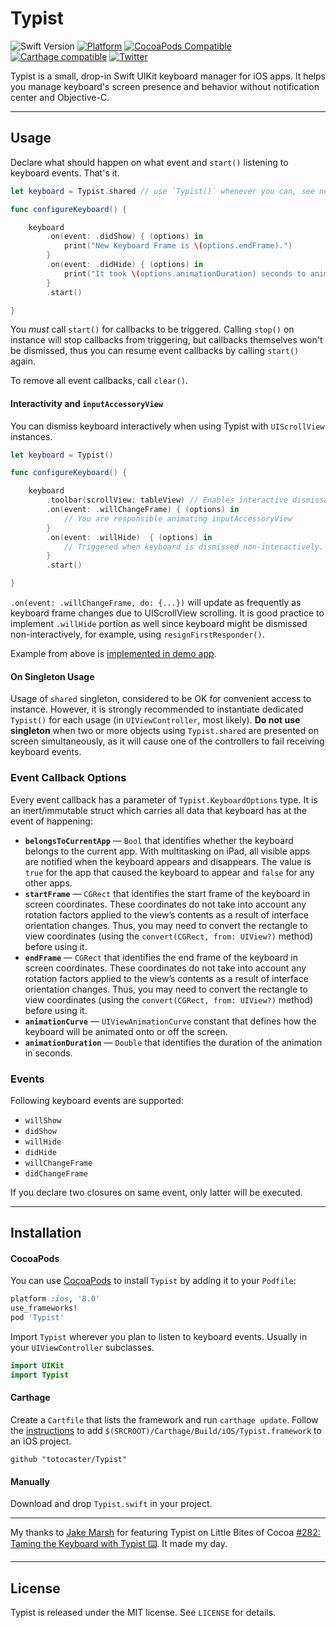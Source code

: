 # Typist

![Swift Version](https://img.shields.io/badge/swift-4.2-orange.svg?style=flat)
[![Platform](https://img.shields.io/cocoapods/p/Typist.svg?style=flat)](http://cocoapods.org/pods/Typist)
[![CocoaPods Compatible](https://img.shields.io/cocoapods/v/Typist.svg)](https://img.shields.io/cocoapods/v/Typist.svg)
[![Carthage compatible](https://img.shields.io/badge/Carthage-compatible-4BC51D.svg?style=flat)](https://github.com/totocaster/Typist)
[![Twitter](https://img.shields.io/badge/twitter-@totocaster-blue.svg)](http://twitter.com/totocaster)


Typist is a small, drop-in Swift UIKit keyboard manager for iOS apps. It helps you manage keyboard's screen presence and behavior without notification center and Objective-C.

---

## Usage

Declare what should happen on what event and `start()` listening to keyboard events. That's it.

```swift
let keyboard = Typist.shared // use `Typist()` whenever you can, see note on singleton usage below

func configureKeyboard() {

    keyboard
        .on(event: .didShow) { (options) in
            print("New Keyboard Frame is \(options.endFrame).")
        }
        .on(event: .didHide) { (options) in
            print("It took \(options.animationDuration) seconds to animate keyboard out.")
        }
        .start()

}
```

You _must_ call `start()` for callbacks to be triggered. Calling `stop()` on instance will stop callbacks from triggering, but callbacks themselves won't be dismissed, thus you can resume event callbacks by calling `start()` again.

To remove all event callbacks, call `clear()`.

#### Interactivity and `inputAccessoryView`

You can dismiss keyboard interactively when using Typist with `UIScrollView` instances.

```swift
let keyboard = Typist()

func configureKeyboard() {

    keyboard
        .toolbar(scrollView: tableView) // Enables interactive dismissal
        .on(event: .willChangeFrame) { (options) in
            // You are responsible animating inputAccessoryView
        }
        .on(event: .willHide)  { (options) in
            // Triggered when keyboard is dismissed non-interactively.
        }
        .start()

}
```

`.on(event: .willChangeFrame, do: {...})` will update as frequently as keyboard frame changes due to UIScrollView scrolling. It is good practice to implement `.willHide` portion as well since keyboard might be dismissed non-interactively, for example, using `resignFirstResponder()`.

Example from above is [implemented in demo app](Typist/ViewController.swift).

#### On Singleton Usage

Usage of `shared` singleton, considered to be OK for convenient access to instance. However, it is strongly recommended to instantiate dedicated `Typist()` for each usage (in `UIViewController`, most likely). **Do not use singleton** when two or more objects using `Typist.shared` are presented on screen simultaneously, as it will cause one of the controllers to fail receiving keyboard events.

### Event Callback Options

Every event callback has a parameter of `Typist.KeyboardOptions` type. It is an inert/immutable struct which carries all data that keyboard has at the event of happening:

* **`belongsToCurrentApp`** — `Bool` that identifies whether the keyboard belongs to the current app. With multitasking on iPad, all visible apps are notified when the keyboard appears and disappears. The value is `true` for the app that caused the keyboard to appear and `false` for any other apps.
* **`startFrame`** — `CGRect` that identifies the start frame of the keyboard in screen coordinates. These coordinates do not take into account any rotation factors applied to the view’s contents as a result of interface orientation changes. Thus, you may need to convert the rectangle to view coordinates (using the `convert(CGRect, from: UIView?)` method) before using it.
* **`endFrame`** — `CGRect` that identifies the end frame of the keyboard in screen coordinates. These coordinates do not take into account any rotation factors applied to the view’s contents as a result of interface orientation changes. Thus, you may need to convert the rectangle to view coordinates (using the `convert(CGRect, from: UIView?)` method) before using it.
* **`animationCurve`** — `UIViewAnimationCurve` constant that defines how the keyboard will be animated onto or off the screen.
* **`animationDuration`** — `Double` that identifies the duration of the animation in seconds.

### Events

Following keyboard events are supported:

* `willShow`
* `didShow`
* `willHide`
* `didHide`
* `willChangeFrame`
* `didChangeFrame`

If you declare two closures on same event, only latter will be executed.

---

## Installation

#### CocoaPods
You can use [CocoaPods](http://cocoapods.org/) to install `Typist` by adding it to your `Podfile`:

```ruby
platform :ios, '8.0'
use_frameworks!
pod 'Typist'
```

Import `Typist` wherever you plan to listen to keyboard events. Usually in your `UIViewController` subclasses.

``` swift
import UIKit
import Typist
```


#### Carthage
Create a `Cartfile` that lists the framework and run `carthage update`. Follow the [instructions](https://github.com/Carthage/Carthage#if-youre-building-for-ios) to add `$(SRCROOT)/Carthage/Build/iOS/Typist.framework` to an iOS project.

```
github "totocaster/Typist"
```

#### Manually
Download and drop ```Typist.swift``` in your project.

---

My thanks to [Jake Marsh](https://twitter.com/jakemarsh) for featuring Typist on Little Bites of Cocoa [#282: Taming the Keyboard with Typist ⌨️](https://littlebitesofcocoa.com/282-taming-the-keyboard-with-typist). It made my day.


---

## License

Typist is released under the MIT license. See ``LICENSE`` for details.
